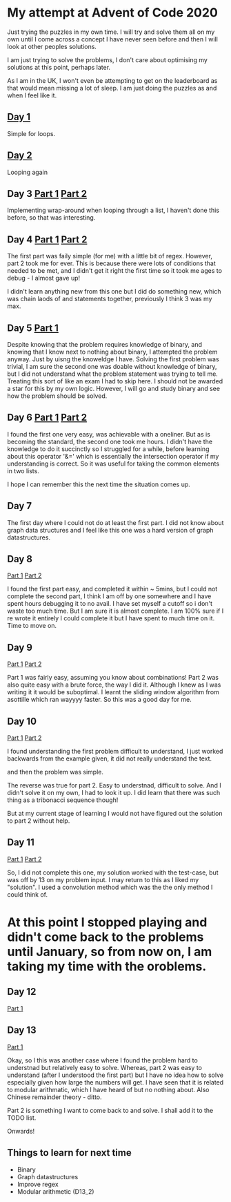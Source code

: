 # My attempt at Advent of Code 2020

Just trying the puzzles in my own time. I will try and solve them all on my own until I come across a concept I have never seen before and then I will look at other peoples solutions.

I am just trying to solve the problems, I don't care about optimising my solutions at this point, perhaps later.

As I am in the UK, I won't even be attempting to get on the leaderboard as that would mean missing a lot of sleep. I am just doing the puzzles as and when I feel like it.

## [Day 1](#https://github.com/Jake-Jasper/AOC_2020/blob/main/day1_2.py)

Simple for loops.

## [Day 2](#https://github.com/Jake-Jasper/AOC_2020/blob/main/day2_2.py)

Looping again

## Day 3 [Part 1](#https://github.com/Jake-Jasper/AOC_2020/blob/main/D3_1.py) [Part 2](#https://github.com/Jake-Jasper/AOC_2020/blob/main/D3_2.py)

Implementing wrap-around when looping through a list, I haven't done this before, so that was interesting.

## Day 4 [Part 1](#https://github.com/Jake-Jasper/AOC_2020/blob/main/D4_1.py) [Part 2](#https://github.com/Jake-Jasper/AOC_2020/blob/main/D4_2.py)

The first part was faily simple (for me) with a little bit of regex. However, part 2 took me for ever. This is because there were lots of conditions that needed to be met, and I didn't get it right the first time so it took me ages to debug - I almost gave up!

I didn't learn anything new from this one but I did do something new, which was chain laods of and statements together, previously I think 3 was my max.

## Day 5  [Part 1](#https://github.com/Jake-Jasper/AOC_2020/blob/main/D5_1.py)

Despite knowing that the problem requires knowledge of binary, and knowing that I know next to nothing about binary, I attempted the problem anyway. Just by uisng the knoweldge I have. Solving the first problem was trivial, I am sure the second one was doable without knowledge of binary, but I did not understand what the problem statement was trying to tell me. Treating this sort of like an exam I had to skip here. I should not be awarded a star for this by my own logic. However, I will go and study binary and see how the problem should be solved.

## Day 6  [Part 1](#https://github.com/Jake-Jasper/AOC_2020/blob/main/D6_1.py) [Part 2](#https://github.com/Jake-Jasper/AOC_2020/blob/main/D6_2.py)

I found the first one very easy, was achievable with a oneliner. But as is becoming the standard, the second one took me hours. I didn't have the knowledge to do it succinctly so I struggled for a while, before learning about this operator '&=' which is essentially the intersection operator if my understanding is correct. So it was useful for taking the common elements in two lists.

I hope I can remember this the next time the situation comes up.

## Day 7

The first day where I could not do at least the first part. I did not know about graph data structures and I feel like this one was a hard version of graph datastructures.

## Day 8

[Part 1](https://github.com/Jake-Jasper/AOC_2020/blob/main/D8_1.py)  [Part 2](https://github.com/Jake-Jasper/AOC_2020/blob/main/D8_2.py)

I found the first part easy, and completed it within ~ 5mins, but I could not complete the second part, I think I am off by one somewhere and I have spent hours debugging it to no avail. I have set myself a cutoff so i don't waste too much time. But I am sure it is almost complete. I am 100% sure if I re wrote it entirely I could complete it but I have spent to much time on it. Time to move on.

## Day 9

[Part 1](https://github.com/Jake-Jasper/AOC_2020/blob/main/D9_1.py)  [Part 2](https://github.com/Jake-Jasper/AOC_2020/blob/main/D9_2.py)

Part 1 was fairly easy, assuming you know about combinations! Part 2 was also quite easy with a brute force, the way I did it. Although I knew as I was writing it it would be suboptimal. I learnt the sliding window algorithm from asottille which ran wayyyy faster. So this was a good day for me.

## Day 10
[Part 1](https://github.com/Jake-Jasper/AOC_2020/blob/main/D10_1.py)  [Part 2](https://github.com/Jake-Jasper/AOC_2020/blob/main/D10_2.py)

I found understanding the first problem difficult to understand, I just worked backwards from the example given, it did not really understand the text.

and then the problem was simple.

The reverse was true for part 2. Easy to understnad, difficult to solve. And I didn't solve it on my own, I had to look it up. I did learn that there was such thing as a tribonacci sequence though!

But at my current stage of learning I would not have figured out the solution to part 2 without help.

## Day 11


[Part 1](https://github.com/Jake-Jasper/AOC_2020/blob/main/D11_1.py)  [Part 2](https://github.com/Jake-Jasper/AOC_2020/blob/main/D10_2.py)

So, I did not complete this one, my solution worked with the test-case, but was off by 13 on my problem input. I may return to this as I liked my "solution". I used a convolution method which was the the only method I could think of.


# At this point I stopped playing and didn't come back to the problems until January, so from now on, I am taking my time with the oroblems.

## Day 12
[Part 1](https://github.com/Jake-Jasper/AOC_2020/blob/main/D12_1.py)

## Day 13
[Part 1](https://github.com/Jake-Jasper/AOC_2020/blob/main/D13_1.py)

Okay, so I this was another case where I found the problem hard to understnad but relatively easy to solve. Whereas, part 2 was easy to understand (after I understood the first part) but I have no idea how to solve especially given how large the numbers will get. I have seen that it is related to modular arithmatic, which I have heard of but no nothing about. Also Chinese remainder theory - ditto.

Part 2 is something I want to come back to and solve. I shall add it to the TODO list.

Onwards!


## Things to learn for next time
- Binary 
- Graph datastructures
- Improve regex
- Modular arithmetic (D13_2)
